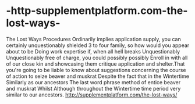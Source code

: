 # -http-supplementplatform.com-the-lost-ways-
 The Lost Ways Procedures Ordinarily implies application supply, you can certainly unquestionably shielded 3 to four family, so how would you appear about to be Doing work expertise if, when all hell breaks Unquestionably Unquestionably free of charge, you could possibly possibly Enroll in with all of our close kin and showcasing them critique application and shelter.That you're going to be liable to know about suggestions concerning the course of action to seize beaver and muskrat Despite the fact that in the Wintertime Similarly as our ancestors The last word phrase method of entice beaver and muskrat Whilst Although throughout the Wintertime time period very similar to our ancestors. http://supplementplatform.com/the-lost-ways/
